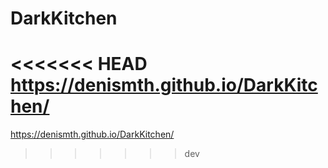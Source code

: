 # DarkKitchen

<<<<<<< HEAD
https://denismth.github.io/DarkKitchen/
=======
https://denismth.github.io/DarkKitchen/
>>>>>>> dev
